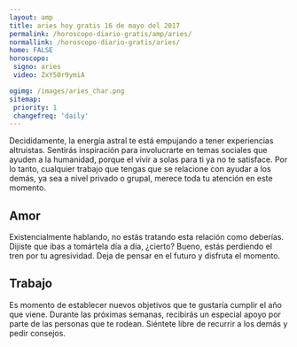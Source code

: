 ```yaml
---
layout: amp
title: aries hoy gratis 16 de mayo del 2017 
permalink: /horoscopo-diario-gratis/amp/aries/
normallink: /horoscopo-diario-gratis/aries/
home: FALSE
horoscopo:
 signo: aries
 video: ZxY50r9ymiA

ogimg: /images/aries_char.png
sitemap:
 priority: 1
 changefreq: 'daily'
---
```



Decididamente, la energía astral te está empujando a tener experiencias altruistas. Sentirás inspiración para involucrarte en temas sociales que ayuden a la humanidad, porque el vivir a solas para ti ya no te satisface. Por lo tanto, cualquier trabajo que tengas que se relacione con ayudar a los demás, ya sea a nivel privado o grupal, merece toda tu atención en este momento.

## Amor

Existencialmente hablando, no estás tratando esta relación como deberías. Dijiste que ibas a tomártela día a día, ¿cierto? Bueno, estás perdiendo el tren por tu agresividad. Deja de pensar en el futuro y disfruta el momento.

## Trabajo

Es momento de establecer nuevos objetivos que te gustaría cumplir el año que viene. Durante las próximas semanas, recibirás un especial apoyo por parte de las personas que te rodean. Siéntete libre de recurrir a los demás y pedir consejos.